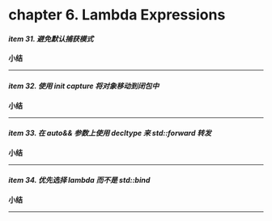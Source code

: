 # chapter 6.  Lambda Expressions

#### *item 31. 避免默认捕获模式*

   **小结**

---

#### *item 32. 使用 init capture 将对象移动到闭包中*

   **小结**

---

#### *item 33. 在 auto&& 参数上使用 decltype 来 std::forward 转发*

   **小结**

---

#### *item 34. 优先选择 lambda 而不是 std::bind*

   **小结**

---

